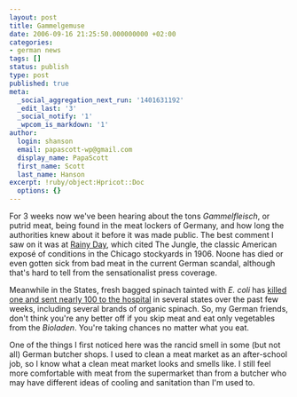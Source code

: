 ```yaml
---
layout: post
title: Gammelgemuse
date: 2006-09-16 21:25:50.000000000 +02:00
categories:
- german news
tags: []
status: publish
type: post
published: true
meta:
  _social_aggregation_next_run: '1401631192'
  _edit_last: '3'
  _social_notify: '1'
  _wpcom_is_markdown: '1'
author:
  login: shanson
  email: papascott-wp@gmail.com
  display_name: PapaScott
  first_name: Scott
  last_name: Hanson
excerpt: !ruby/object:Hpricot::Doc
  options: {}
---
```

<p>For 3 weeks now we've been hearing about the tons <em>Gammelfleisch</em>, or putrid meat, being found in the meat lockers of Germany, and how long the authorities knew about it before it was made public. The best comment I saw on it was at <a href="http://www.eamonn.com/2006/09/somethings_rotten_in_the_state.htm">Rainy Day</a>, which cited The Jungle, the classic American exposé of conditions in the Chicago stockyards in 1906. Noone has died or even gotten sick from bad meat in the current German scandal, although that's hard to tell from the sensationalist press coverage.</p>
<p>Meanwhile in the States, fresh bagged spinach tainted with <em>E. coli</em> has <a href="http://www.cnn.com/2006/HEALTH/09/16/tainted.spinach.ap/index.html">killed one and sent nearly 100 to the hospital</a> in several states over the past few weeks, including several brands of organic spinach. So, my German friends, don't think you're any better off if you skip meat and eat only vegetables from the <em>Bioladen</em>. You're taking chances no matter what you eat.</p>
<p>One of the things I first noticed here was the rancid smell in some (but not all) German butcher shops. I used to clean a meat market as an after-school job, so I know what a clean meat market looks and smells like. I still feel more comfortable with meat from the supermarket than from a butcher who may have different ideas of cooling and sanitation than I'm used to.</p>
